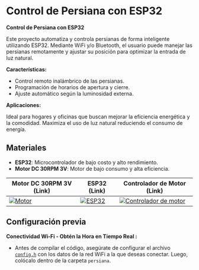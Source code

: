 # Control de Persiana con ESP32

**Control de Persiana con ESP32**

Este proyecto automatiza y controla persianas de forma inteligente utilizando ESP32. Mediante WiFi y/o Bluetooth, el usuario puede manejar las persianas remotamente y ajustar su posición para optimizar la entrada de luz natural. 

**Características:**
- Control remoto inalámbrico de las persianas.
- Programación de horarios de apertura y cierre.
- Ajuste automático según la luminosidad externa.

**Aplicaciones:**

Ideal para hogares y oficinas que buscan mejorar la eficiencia energética y la comodidad. Maximiza el uso de luz natural reduciendo el consumo de energía.


## Materiales
- **ESP32**: Microcontrolador de bajo costo y alto rendimiento.
- **Motor DC 30RPM 3V**: Motor de bajo consumo y alta eficiencia.


| Motor DC 30RPM 3V (Link) | ESP32 (Link) | Controlador de Motor (Link) |
| --- | --- | --- |
| [![Motor](https://github.com/Leo-Spj/Domotica-Persiana-ESP32/blob/main/imagenes/motorDC30rpm3v.png)](https://www.aliexpress.us/item/33022320164.html?spm=a2g0o.order_list.order_list_main.5.4fce1802WRV2AW&gatewayAdapt=glo2usa) | [![ESP32](https://github.com/Leo-Spj/Domotica-Persiana-ESP32/blob/main/imagenes/esp32.png)](https://www.aliexpress.us/item/4000071762309.html?spm=a2g0o.order_list.order_list_main.20.4fce1802WRV2AW&gatewayAdapt=glo2usa) | [![Controlador de motor](https://github.com/Leo-Spj/Domotica-Persiana-ESP32/blob/main/imagenes/controladorMotor.png)](https://www.aliexpress.us/item/4000083406292.html?spm=a2g0o.cart.0.0.582b7a9dyz7UiZ&mp=1&gatewayAdapt=glo2usa)


## Configuración previa

**Conectividad Wi-Fi - Obtén la Hora en Tiempo Real :**

- Antes de compilar el código, asegúrate de configurar el archivo [`config.h`](https://github.com/Leo-Spj/Control-de-Persiana-ESP32/blob/main/config.h) con los datos de la red WiFi a la que deseas conectar. Luego, colócalo dentro de la carpeta `persiana`. 


